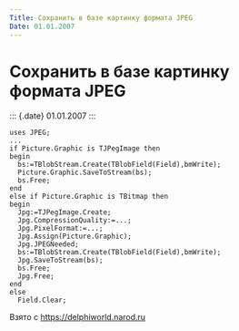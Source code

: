 ```yaml
---
Title: Сохранить в базе картинку формата JPEG
Date: 01.01.2007
---
```



Сохранить в базе картинку формата JPEG
======================================

::: {.date}
01.01.2007
:::

    uses JPEG;
    ...
    if Picture.Graphic is TJPegImage then
    begin
      bs:=TBlobStream.Create(TBlobField(Field),bmWrite);
      Picture.Graphic.SaveToStream(bs);
      bs.Free;
    end
    else if Picture.Graphic is TBitmap then
    begin
      Jpg:=TJPegImage.Create;
      Jpg.CompressionQuality:=...;
      Jpg.PixelFormat:=...;
      Jpg.Assign(Picture.Graphic);
      Jpg.JPEGNeeded;
      bs:=TBlobStream.Create(TBlobField(Field),bmWrite);
      Jpg.SaveToStream(bs);
      bs.Free;
      Jpg.Free;
    end 
    else 
      Field.Clear; 

Взято с <https://delphiworld.narod.ru>
